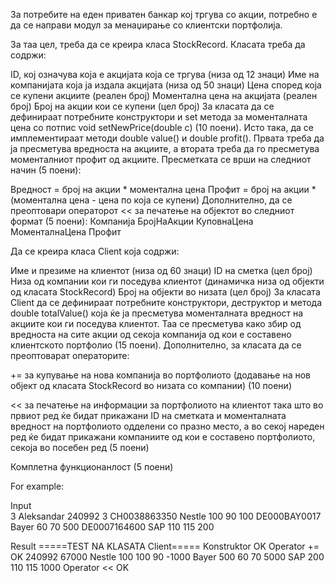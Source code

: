 За потребите на еден приватен банкар кој тргува со акции, потребно е да се направи модул за менаџирање со клиентски портфолија.

За таа цел, треба да се креира класа StockRecord. Класата треба да содржи:

ID, кој означува која е акцијата која се тргува (низа од 12 знаци)
Име на компанијата која ја издала акцијата (низа од 50 знаци)
Цена според која се купени акциите (реален број)
Моментална цена на акцијата (реален број)
Број на акции кои се купени (цел број)
За класата да се дефинираат потребните конструктори и set метода за моменталната цена со потпис void setNewPrice(double c) (10 поени). Исто така, да се имплементираат методи double value() и double profit(). Првата треба да ја пресметува вредноста на акциите, а втората треба да го пресметува моменталниот профит од акциите. Пресметката се врши на следниот начин (5 поени):

Вредност = број на акции * моментална цена 
Профит = број на акции * (моментална цена - цена по која се купени)
Дополнително, да се преоптовари операторот << за печатење на објектот во следниот формат (5 поени): Компанија БројНаАкции КуповнаЦена МоменталнаЦена Профит

Да се креира класа Client која содржи:

Име и презиме на клиентот (низа од 60 знаци)
ID на сметка (цел број)
Низа од компании кои ги поседува клиентот (динамичка низа од објекти од класата StockRecord)
Број на објекти во низата (цел број)
За класата Client да се дефинираат потребните конструктори, деструктор и метода double totalValue() која ќе ја пресметува моменталната вредност на акциите кои ги поседува клиентот. Таа се пресметува како збир од вредноста на сите акции од секоја компанија од кои е составено клиентското портфолио (15 поени). Дополнително, за класата да се преоптоварат операторите:

+= за купување на нова компанија во портфолиото (додавање на нов објект од класата StockRecord во низата со компании) (10 поени)

<< за печатење на информации за портфолиото на клиентот така што во првиот ред ќе бидат прикажани ID на сметката и моменталната вредност на портфолиото одделени со празно место, а во секој нареден ред ќе бидат прикажани компаниите од кои е составено портфолиото, секоја во посебен ред (5 поени)

Комплетна функционанлост (5 поени)

For example:

Input	
3
Aleksandar
240992
3
CH0038863350
Nestle
100
90
100
DE000BAY0017
Bayer
60
70
500
DE0007164600
SAP
110
115
200

Result
=====TEST NA KLASATA Client=====
Konstruktor OK
Operator += OK
240992 67000
Nestle 100 100 90 -1000
Bayer 500 60 70 5000
SAP 200 110 115 1000
Operator << OK